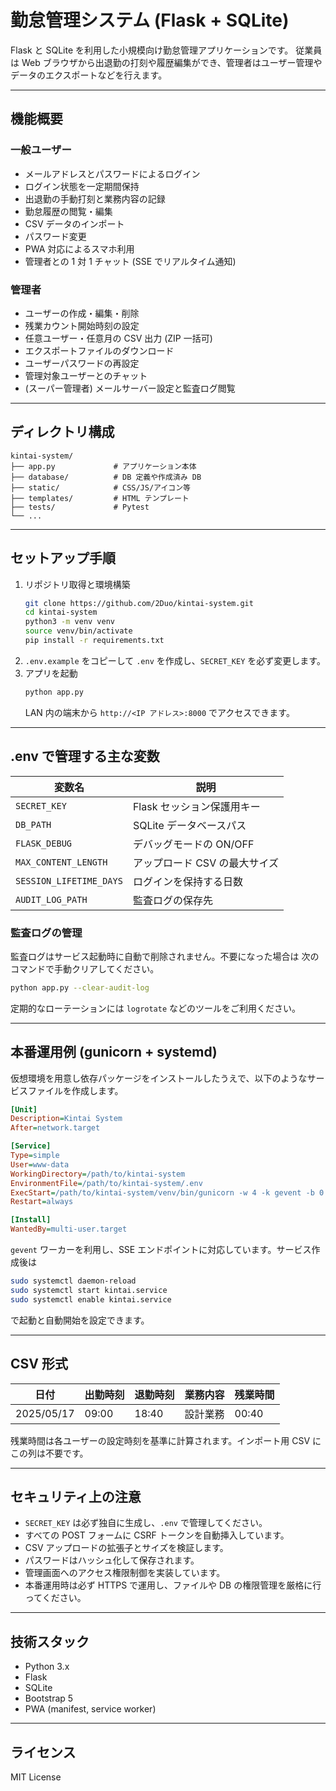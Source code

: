 # 勤怠管理システム (Flask + SQLite)

Flask と SQLite を利用した小規模向け勤怠管理アプリケーションです。
従業員は Web ブラウザから出退勤の打刻や履歴編集ができ、管理者はユーザー管理や
データのエクスポートなどを行えます。

---

## 機能概要

### 一般ユーザー
- メールアドレスとパスワードによるログイン
- ログイン状態を一定期間保持
- 出退勤の手動打刻と業務内容の記録
- 勤怠履歴の閲覧・編集
- CSV データのインポート
- パスワード変更
- PWA 対応によるスマホ利用
- 管理者との 1 対 1 チャット (SSE でリアルタイム通知)

### 管理者
- ユーザーの作成・編集・削除
- 残業カウント開始時刻の設定
- 任意ユーザー・任意月の CSV 出力 (ZIP 一括可)
- エクスポートファイルのダウンロード
- ユーザーパスワードの再設定
- 管理対象ユーザーとのチャット
- (スーパー管理者) メールサーバー設定と監査ログ閲覧

---

## ディレクトリ構成
```
kintai-system/
├── app.py             # アプリケーション本体
├── database/          # DB 定義や作成済み DB
├── static/            # CSS/JS/アイコン等
├── templates/         # HTML テンプレート
├── tests/             # Pytest
└── ...
```

---

## セットアップ手順
1. リポジトリ取得と環境構築
   ```bash
   git clone https://github.com/2Duo/kintai-system.git
   cd kintai-system
   python3 -m venv venv
   source venv/bin/activate
   pip install -r requirements.txt
   ```
2. `.env.example` をコピーして `.env` を作成し、`SECRET_KEY` を必ず変更します。
3. アプリを起動
   ```bash
   python app.py
   ```
   LAN 内の端末から `http://<IP アドレス>:8000` でアクセスできます。

---

## .env で管理する主な変数
| 変数名 | 説明 |
| --- | --- |
| `SECRET_KEY` | Flask セッション保護用キー |
| `DB_PATH` | SQLite データベースパス |
| `FLASK_DEBUG` | デバッグモードの ON/OFF |
| `MAX_CONTENT_LENGTH` | アップロード CSV の最大サイズ |
| `SESSION_LIFETIME_DAYS` | ログインを保持する日数 |
| `AUDIT_LOG_PATH` | 監査ログの保存先 |

### 監査ログの管理
監査ログはサービス起動時に自動で削除されません。不要になった場合は
次のコマンドで手動クリアしてください。

```bash
python app.py --clear-audit-log
```
定期的なローテーションには `logrotate` などのツールをご利用ください。

---

## 本番運用例 (gunicorn + systemd)
仮想環境を用意し依存パッケージをインストールしたうえで、以下のようなサービスファイルを作成します。
```ini
[Unit]
Description=Kintai System
After=network.target

[Service]
Type=simple
User=www-data
WorkingDirectory=/path/to/kintai-system
EnvironmentFile=/path/to/kintai-system/.env
ExecStart=/path/to/kintai-system/venv/bin/gunicorn -w 4 -k gevent -b 0.0.0.0:8000 app:app
Restart=always

[Install]
WantedBy=multi-user.target
```
`gevent` ワーカーを利用し、SSE エンドポイントに対応しています。サービス作成後は
```bash
sudo systemctl daemon-reload
sudo systemctl start kintai.service
sudo systemctl enable kintai.service
```
で起動と自動開始を設定できます。

---

## CSV 形式
| 日付 | 出勤時刻 | 退勤時刻 | 業務内容 | 残業時間 |
| --- | --- | --- | --- | --- |
| 2025/05/17 | 09:00 | 18:40 | 設計業務 | 00:40 |
残業時間は各ユーザーの設定時刻を基準に計算されます。インポート用 CSV にこの列は不要です。

---

## セキュリティ上の注意
- `SECRET_KEY` は必ず独自に生成し、`.env` で管理してください。
- すべての POST フォームに CSRF トークンを自動挿入しています。
- CSV アップロードの拡張子とサイズを検証します。
- パスワードはハッシュ化して保存されます。
- 管理画面へのアクセス権限制御を実装しています。
- 本番運用時は必ず HTTPS で運用し、ファイルや DB の権限管理を厳格に行ってください。

---

## 技術スタック
- Python 3.x
- Flask
- SQLite
- Bootstrap 5
- PWA (manifest, service worker)

---

## ライセンス
MIT License
